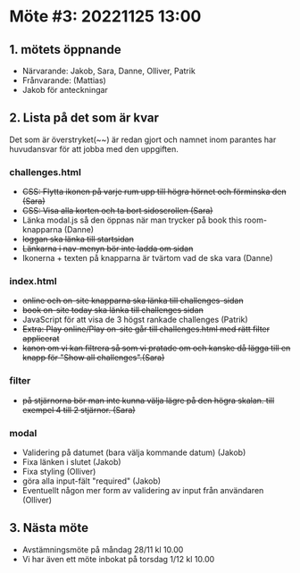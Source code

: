 # Möte #3: 20221125 13:00

## 1. mötets öppnande
- Närvarande: Jakob, Sara, Danne, Olliver, Patrik
- Frånvarande: (Mattias)
- Jakob för anteckningar

## 2. Lista på det som är kvar
Det som är överstryket(~~) är redan gjort och namnet inom parantes har huvudansvar för att jobba med den uppgiften.

### challenges.html
- ~~CSS: Flytta ikonen på varje rum upp till högra hörnet och förminska den (Sara)~~ 
- ~~CSS: Visa alla korten och ta bort sidoscrollen (Sara)~~ 
- Länka modal.js så den öppnas när man trycker på book this room-knapparna (Danne)
- ~~loggan ska länka till startsidan~~ 
- ~~Länkarna i nav-menyn bör inte ladda om sidan~~ 
- Ikonerna + texten på knapparna är tvärtom vad de ska vara (Danne)

### index.html 
- ~~online och on-site knapparna ska länka till challenges-sidan~~ 
- ~~book on-site today ska länka till challenges sidan~~ 
- JavaScript för att visa de 3 högst rankade challenges (Patrik)
- ~~Extra: Play online/Play on-site går till challenges.html med rätt filter applicerat~~
- ~~kanon om vi kan filtrera så som vi pratade om och kanske då lägga till en knapp för "Show all challenges".(Sara)~~

### filter 
- ~~på stjärnorna bör man inte kunna välja lägre på den högra skalan. till exempel 4 till 2 stjärnor. (Sara)~~

### modal 
- Validering på datumet (bara välja kommande datum) (Jakob)
- Fixa länken i slutet (Jakob)
- Fixa styling (Olliver)
- göra alla input-fält "required" (Jakob)
- Eventuellt någon mer form av validering av input från användaren (Olliver)

## 3. Nästa möte
- Avstämningsmöte på måndag 28/11 kl 10.00
- Vi har även ett möte inbokat på torsdag 1/12 kl 10.00
